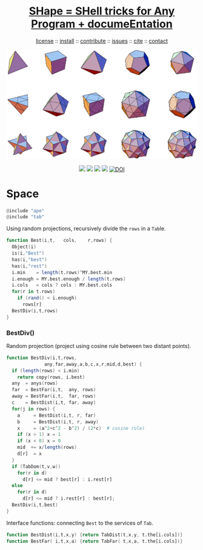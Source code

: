 <a name=top>
<h1 align=center>
   <a href="https://github.com/timm/shape/blob/master/README.md#top">
     SHape = SHell tricks  for Any Program + documeEntation
   </a>
</h1>
<p align=center>
   <a    href="https://github.com/timm/shape/blob/master/LICENSE.md#top">license</a>
   :: <a href="https://github.com/timm/shape/blob/master/INSTALL.md#top">install</a>
   :: <a href="https://github.com/timm/shape/blob/master/CONTRIBUTE.md#top">contribute</a>
   :: <a href="https://github.com/timm/shape/issues">issues</a>
   :: <a href="https://github.com/timm/shape/blob/master/CITATION.md#top">cite</a>
   :: <a href="https://github.com/timm/shape/blob/master/CONTACT.md#top">contact</a>
</p>
<p align=center>
   <img width=600 src="https://github.com/timm/misc/blob/master/odd/etc/img/solidgallery.gif">
</p>
<p align=center>
   <img src="https://img.shields.io/badge/language-gawk-orange">
   <img src="https://img.shields.io/badge/purpose-ai,se-blueviolet">
   <img src="https://img.shields.io/badge/platform-mac,*nux-informational">
   <a href="https://travis-ci.org/github/timm/shape"> <img src="https://travis-ci.org/timm/shape.svg?branch=master"></a>
   <a href="https://doi.org/10.5281/zenodo.3887420"><img src="https://zenodo.org/badge/DOI/10.5281/zenodo.3887420.svg" alt="DOI"></a>
</p>

# Space

```awk
@include "ape"
@include "tab"
```

Using random projections,
recursively divide the `rows` in a `Tab`le.

```awk
function Best(i,t,   cols,    r,rows) {
  Object(i)
  is(i,"Best")
  has(i,"best")
  has(i,"rest")
  i.min    = length(t.rows)^MY.best.min
  i.enough = MY.best.enough / length(t.rows)
  i.cols   = cols ? cols : MY.best.cols
  for(r in t.rows) 
    if (rand() < i.enough) 
      rows[r]
  BestDiv(i,t,rows)
}
```
### BestDiv()

Random projection (project using cosine rule between two distant points).

```awk
function BestDiv(i,t,rows, 
              any,far,away,a,b,c,x,r,mid,d,best) {
  if (length(rows) < i.min) 
    return copy(rows, i.best)
  any  = anys(rows) 
  far  = BestFar(i,t,  any, rows)
  away = BestFar(i,t,  far, rows)
  c    = BestDist(i,t, far, away)
  for(j in rows) {
    a     = BestDist(i,t, r, far)
    b     = BestDist(i,t, r, away)
    x     = (a^2+c^2 - b^2) / (2*c)  # cosine rule)
    if (x > 1) x = 1
    if (x < 0) x = 0
    mid  += x/length(rows)
    d[r]  = x
  }
  if (TabDom(t,v,w)) 
    for(r in d) 
      d[r] <= mid ? best[r] : i.rest[r]
  else   
    for(r in d) 
      d[r] <= mid ? i.rest[r] : best[r];
  BestDiv(i,t,best) 
}
```
Interface functions: connecting `Best` to the services of `Tab`.

```awk
function BestDist(i,t,x,y) {return TabDist(t,x,y, t.the[i.cols])}
function BestFar( i,t,x,a) {return TabFar( t,x,a, t.the[i.cols])}
```

